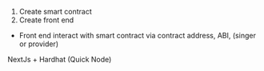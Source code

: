 1. Create smart contract
2. Create front end
- Front end interact with smart contract via contract address, ABI, (singer or provider) 

NextJs + Hardhat (Quick Node)